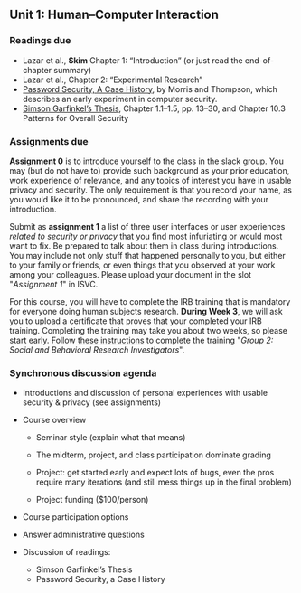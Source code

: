 ## Unit 1: Human–Computer Interaction

### Readings due

  - Lazar et al., **Skim** Chapter 1: “Introduction” (or just read the end-of-chapter summary)
  - Lazar et al., Chapter 2: “Experimental Research”
  - [<span class="underline">Password Security, A Case History</span>](http://citeseerx.ist.psu.edu/viewdoc/download?doi=10.1.1.128.1635&rep=rep1&type=pdf), by Morris and Thompson, which describes an early experiment in computer security.
  - [<span class="underline">Simson Garfinkel’s Thesis</span>](https://simson.net/thesis/), Chapter 1.1–1.5, pp. 13–30, and Chapter 10.3 Patterns for Overall Security



### Assignments due

**Assignment 0** is to introduce yourself to the class in the slack group. You may (but do not have to) provide such background as your prior education, work experience of relevance, and any topics of interest you have in usable privacy and security. The only requirement is that you record your name, as you would like it to be pronounced, and share the recording with your introduction.

Submit as **assignment 1** a list of three user interfaces or user experiences *related to security or privacy* that you find most infuriating or would most want to fix. Be prepared to talk about them in class during introductions. You may include not only stuff that happened personally to you, but either to your family or friends, or even things that you observed at your work among your colleagues. Please upload your document in the slot "*Assignment 1*" in ISVC.

For this course, you will have to complete the IRB training that is mandatory for everyone doing human subjects research. **During Week 3**, we will ask you to upload a certificate that proves that your completed your IRB training. Completing the training may take you about two weeks, so please start early. Follow [these instructions](https://cphs.berkeley.edu/training.html) to complete the training "*Group 2: Social and Behavioral Research Investigators*". 



### Synchronous discussion agenda

  - Introductions and discussion of personal experiences with usable security & privacy (see assignments)

  - Course overview

      - Seminar style (explain what that means)

      - The midterm, project, and class participation dominate grading

      - Project: get started early and expect lots of bugs, even the pros require many iterations (and still mess things up in the final problem)

      - Project funding ($100/person)

  - Course participation options

  - Answer administrative questions

  - Discussion of readings:
	- Simson Garfinkel’s Thesis
	- Password Security, a Case History

